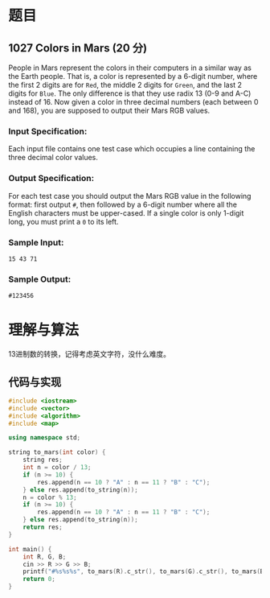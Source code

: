 # 题目

## 1027 Colors in Mars (20 分)

People in Mars represent the colors in their computers in a similar way as the Earth people. That is, a color is represented by a 6-digit number, where the first 2 digits are for `Red`, the middle 2 digits for `Green`, and the last 2 digits for `Blue`. The only difference is that they use radix 13 (0-9 and A-C) instead of 16. Now given a color in three decimal numbers (each between 0 and 168), you are supposed to output their Mars RGB values.

### Input Specification:

Each input file contains one test case which occupies a line containing the three decimal color values.

### Output Specification:

For each test case you should output the Mars RGB value in the following format: first output `#`, then followed by a 6-digit number where all the English characters must be upper-cased. If a single color is only 1-digit long, you must print a `0` to its left.

### Sample Input:

```in
15 43 71
```

### Sample Output:

```out
#123456
```

# 理解与算法

13进制数的转换，记得考虑英文字符，没什么难度。

## 代码与实现

```cpp
#include <iostream>
#include <vector>
#include <algorithm>
#include <map>

using namespace std;

string to_mars(int color) {
    string res;
    int n = color / 13;
    if (n >= 10) {
        res.append(n == 10 ? "A" : n == 11 ? "B" : "C");
    } else res.append(to_string(n));
    n = color % 13;
    if (n >= 10) {
        res.append(n == 10 ? "A" : n == 11 ? "B" : "C");
    } else res.append(to_string(n));
    return res;
}

int main() {
    int R, G, B;
    cin >> R >> G >> B;
    printf("#%s%s%s", to_mars(R).c_str(), to_mars(G).c_str(), to_mars(B).c_str());
    return 0;
}
```

